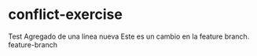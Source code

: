 # conflict-exercise
Test
Agregado de una linea nueva
Este es un cambio en la feature branch.
feature-branch